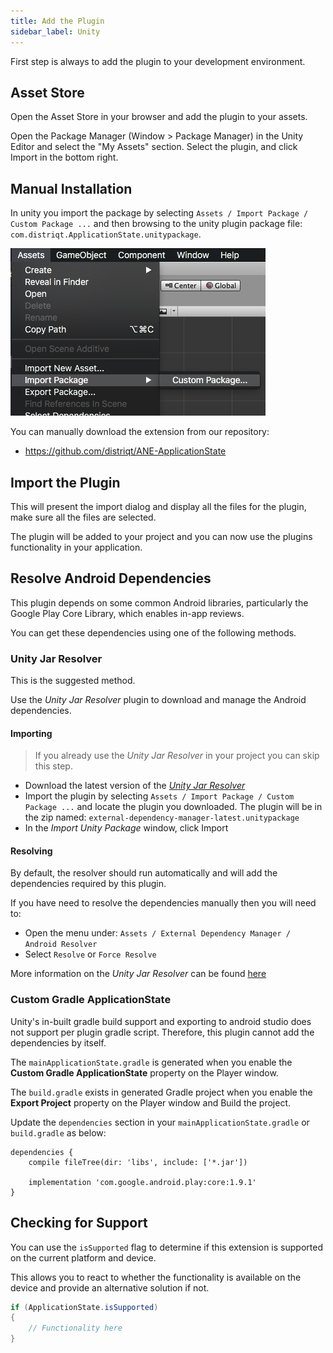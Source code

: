 ```yaml
---
title: Add the Plugin
sidebar_label: Unity
---
```


First step is always to add the plugin to your development environment. 


## Asset Store

Open the Asset Store in your browser and add the plugin to your assets.

Open the Package Manager (Window > Package Manager) in the Unity Editor and select the "My Assets" section. Select the plugin, and click Import in the bottom right.


## Manual Installation

In unity you import the package by selecting `Assets / Import Package / Custom Package ...` and then browsing to the unity plugin package file: `com.distriqt.ApplicationState.unitypackage`.

![](images/unity-import-package.png)

You can manually download the extension from our repository:

- https://github.com/distriqt/ANE-ApplicationState



## Import the Plugin


This will present the import dialog and display all the files for the plugin, make sure all the files are selected.

The plugin will be added to your project and you can now use the plugins functionality in your application.




## Resolve Android Dependencies

This plugin depends on some common Android libraries, particularly the Google Play Core Library, which enables in-app reviews.

You can get these dependencies using one of the following methods.


### Unity Jar Resolver

This is the suggested method.

Use the *Unity Jar Resolver* plugin to download and manage the Android dependencies. 



#### Importing

> If you already use the *Unity Jar Resolver* in your project you can skip this step.

- Download the latest version of the [*Unity Jar Resolver*](https://github.com/googlesamples/unity-jar-resolver/releases)
- Import the plugin by selecting `Assets / Import Package / Custom Package ...` and locate the plugin you downloaded. The plugin will be in the zip named: `external-dependency-manager-latest.unitypackage` 
- In the *Import Unity Package* window, click Import


#### Resolving

By default, the resolver should run automatically and will add the dependencies required by this plugin. 

If you have need to resolve the dependencies manually then you will need to:

- Open the menu under: `Assets / External Dependency Manager / Android Resolver`
- Select `Resolve` or `Force Resolve`


More information on the *Unity Jar Resolver* can be found [here](https://github.com/googlesamples/unity-jar-resolver)



### Custom Gradle ApplicationState

Unity's in-built gradle build support and exporting to android studio does not support per plugin gradle script. Therefore, this plugin cannot add the dependencies by itself.

The `mainApplicationState.gradle` is generated when you enable the **Custom Gradle ApplicationState** property on the Player window.

The `build.gradle` exists in generated Gradle project when you enable the **Export Project** property on the Player window and Build the project.

Update the `dependencies` section in your `mainApplicationState.gradle` or `build.gradle` as below:

```
dependencies {
    compile fileTree(dir: 'libs', include: ['*.jar'])
    
	implementation 'com.google.android.play:core:1.9.1'
}
```


## Checking for Support

You can use the `isSupported` flag to determine if this extension is supported on the current platform and device.

This allows you to react to whether the functionality is available on the device and provide an alternative solution if not.


```csharp
if (ApplicationState.isSupported)
{
	// Functionality here
}
```